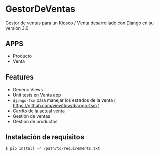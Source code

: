 # GestorDeVentas
Gestor de ventas para un Kiosco / Venta desarrollado con Django en su versión 3.0

APPS
----
  - Producto
  - Venta
  
Features
--------

  - Generic Views
  - Unit tests en Venta app
  - ``django-fsm`` para manejar los estados de la venta ( https://github.com/viewflow/django-fsm )
  - Carrito de la actual venta
  - Gestión de ventas
  - Gestión de productos
  
Instalación de requisitos
-------------------------

    $ pip install -r /path/to/requirements.txt
